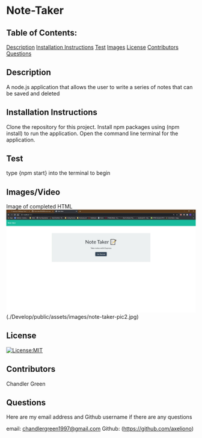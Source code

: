 # Note-Taker

## Table of Contents:

[Description](#description)
[Installation Instructions](#installation-instructions)
[Test](#test)
[Images](#images)
[License](#license)
[Contributors](#contributors)
[Questions](#questions)

## Description

A node.js application that allows the user to write a series of notes that can be saved and deleted

## Installation Instructions

Clone the repository for this project. Install npm packages using (npm install) to run the application. Open the command line terminal for the application.

## Test

type {npm start} into the terminal to begin

## Images/Video

Image of completed HTML
![Image](./Develop/public/assets/images/note-taker-pic.jpg)
(./Develop/public/assets/images/note-taker-pic2.jpg)

## License

[![License:MIT](https://img.shields.io/badge/License-MIT-yellow.svg)](https://opensource.org/licenses/MIT)

## Contributors

Chandler Green

## Questions

Here are my email address and Github username if there are any questions

email: chandlergreen1997@gmail.com
Github: (https://github.com/axeliono)

